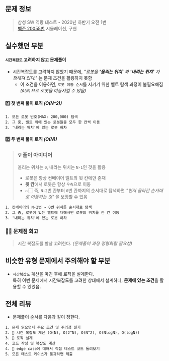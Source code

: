 ## 문제 정보

> 삼성 SW 역량 테스트 - 2020년 하반기 오전 1번  
> [백준 20055번](https://www.acmicpc.net/problem/20055)
> 시뮬레이션, 구현

## 실수했던 부분

#### `시간복잡도` 고려하지 않고 문제풀이

- 시간복잡도를 고려하지 않았기 때문에, _"로봇을 **'올리는 위치'** 와 **'내리는 위치'** 가 정해져 있다."_ 는 문제 조건을 활용하지 못함
  - 이 조건을 이용하면, `로봇 이동 순서`를 지키기 위한 벨트 탐색 과정이 불필요해짐 _(`O(N)`으로 로봇을 이동시킬 수 있음)_

#### 1️⃣ 첫 번째 풀이 로직 _(O(N^2))_

```
1. 모든 로봇 번호(MAX: 200,000) 탐색
2. 그 중, 벨트 위에 있는 로봇들을 모두 한 칸씩 이동
3. '내리는 위치'에 있는 로봇 하차
```

#### 2️⃣ 두 번째 풀이 로직 _(O(N))_

> ### 💡 풀이 아이디어
>
> 올리는 위치는 `0`, 내리는 위치는 `N-1`인 것을 활용
>
> - 로봇은 항상 컨베이어 벨트의 윗 칸에만 존재
> - **윗 칸**에서 로봇은 항상 `우측`으로 이동
> - 👉🏻 즉, `N-2`번 칸부터 `0`번 칸까지의 순서대로 탐색하면 _"먼저 올라간 순서대로 이동하는 것"_ 을 보장할 수 있음

```
1. 컨베이어의 N-2번 ~ 0번 위치를 순서대로 탐색
2. 그 중, 로봇이 있는 벨트에 대해서만 로봇의 위치를 한 칸 이동
3. '내리는 위치'에 있는 로봇 하차
```

### ✍🏻 문제점 회고

> 시간 복잡도를 항상 고려한다. _(문제풀이 과정 정형화할 필요성)_

## 비슷한 유형 문제에서 주의해야 할 부분

- `시간복잡도` 계산을 마친 후에 로직을 설계한다.  
  특히 이번 문제에서 시간복잡도를 고려한 상태에서 설계하니, **문제에 있는 조건**을 활용할 수 있었음.

## 전체 리뷰

- 문제풀이 순서를 다음과 같이 정한다.

```
1. 문제 읽으면서 주요 조건 및 주의점 필기
2. 🌟 시간 복잡도 계산 (O(N), O(2^N), O(N^2), O(NlogN), O(logN))
3. 🌟 로직 설계
4. 코드 작성 및 복잡도 계산
4. 🌟 edge case에 대해서 직접 테스트 코드 돌려보기
5. 모든 테스트 케이스가 통과하면 제출
```
